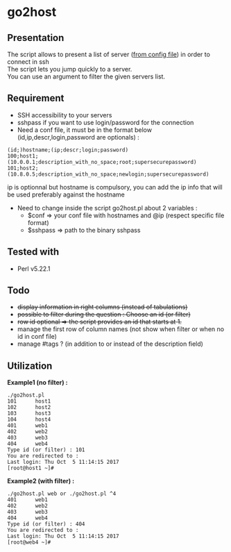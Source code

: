 # go2host

## Presentation

The script allows to present a list of server ([from config file](https://github.com/sgaudart/go2host/blob/master/hosts.conf)) in order to connect in ssh   
The script lets you jump quickly to a server.  
You can use an argument to filter the given servers list.


## Requirement

* SSH accessibility to your servers
* sshpass if you want to use login/password for the connection
* Need a conf file, it must be in the format below (id,ip,descr,login,password are optionals) :  
```
(id;)hostname;(ip;descr;login;password)
100;host1;(10.0.0.1;description_with_no_space;root;supersecurepassword)
101;host2;(10.8.0.5;description_with_no_space;newlogin;supersecurepassword)
```
  ip is optionnal but hostname is compulsory, you can add the ip info that will be used preferably against the hostname

* Need to change inside the script go2host.pl about 2 variables :  
  - $conf => your conf file with hostnames and @ip (respect specific file format)
  - $sshpass => path to the binary sshpass

## Tested with 

* Perl v5.22.1

## Todo

* ~~display information in right columns (instead of tabulations)~~
* ~~possible to filter during the question : Choose an id (or filter)~~
* ~~row id optional => the script provides an id that starts at 1.~~
* manage the first row of column names (not show when filter or when no id in conf file)
* manage #tags ? (in addition to or instead of the description field)

## Utilization

**Example1 (no filter) :**
```
./go2host.pl 
101      host1
102      host2
103      host3
104      host4
401      web1
402      web2
403      web3
404      web4
Type id (or filter) : 101
You are redirected to :
Last login: Thu Oct  5 11:14:15 2017
[root@host1 ~]# 
```
**Example2 (with filter) :**
```
./go2host.pl web or ./go2host.pl ^4
401      web1
402      web2
403      web3
404      web4
Type id (or filter) : 404
You are redirected to :
Last login: Thu Oct  5 11:14:15 2017
[root@web4 ~]# 

